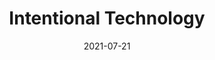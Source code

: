 ---
layout: blocks
title: Intentional Technology
date: 2021-07-21
page_sections:
  - block: header-2
    logo: '/uploads/logo.png'
    title: Intentional Technology Moai
    cta:
      url: '#signup'
      button_text: Register
  - block: hero-1
    headline: <strong>Reclaim your life from addictive technology.</strong>
    content:
      Make technology work for you. Not the other way around.
      <hr style="width:50%; margin:auto;">
      <p>
        Introducing our free 30 day group accountability program. <br>
        Cohort 7 runs from Oct 15 - Nov 14. <br>
        <strong>Registration closes on Thu, Oct 14.</strong>
        <!-- <strong>Registration is now closed.</strong> -->
      </p>
    cta:
      enabled: true
      url: '#signup'
      button_text: 'Join for Free'
      # button_text: 'Join the Waitlist'
  - block: three-column-1
    class: circle
    title:
      headline: Who this program is for
    col_1:
      image:
        image: '/uploads/student.jpeg'
        alt_text: Student
      headline: Students
      content: Do you struggle with procrastination and waste too much time on the Internet?
    col_2:
      image:
        image: '/uploads/professional.jpeg'
        alt_text: Professional
      headline: Professionals
      content: Do you spend your precious free time on screens instead of working towards your personal goals?
    col_3:
      image:
        image: '/uploads/entrepreneur.jpeg'
        alt_text: Entrepreneur
      headline: Entrepreneurs
      content: Do you feel constantly distracted by the small things? Are you unable to do deep, focused work?
  - block: three-column-1
    class: alt
    title:
      headline: Be more productive, happy and fulfilled
      caption: Experience a better life in 5 weeks
    col_1:
      headline: Improved Productivity
      content: Free yourself from mindless distractions that impede on your goals. Get more done.
    col_2:
      headline: Better Mental Health
      content: Addictive technology is the 21st century cigarette. Kick the habit and be happier.
    col_3:
      headline: Greater Fulfillment
      content: Cultivate high-quality leisure to be more energized and fulfilled.
  - block: three-column-1
    numbers: true
    title:
      headline: How it works
    col_1:
      image:
        image: '/uploads/community.png'
        alt_text: Community
      headline: Meet your Cohort
      content: After registration, you're placed into a <em>“Moai”</em> - your intimate cohort of 4 people. You are each other’s source of motivation, accountability and shared learning. There's nothing quite like growing together!
    col_2:
      image:
        image: '/uploads/challenge.png'
        alt_text: Challenge
      headline: Follow your Challenge
      content: Every week, you follow your own challenge and share your insights with your Moai via a quick, guided questionnaire. If you don't do this, your card is charged to charity (not us). Skin in the game!
    col_3:
      image:
        image: '/uploads/healthy-lifestyle.png'
        alt_text: Healthy Lifestyle
      headline: Finish!
      content: You are now a changed person! Pay us what you think it was worth after the program ends and only if you see results. We only make money if you succeed.
  - block: three-column-1
    slug: signup
    class: alt
    title:
      headline: Register
    col_1:
      headline: Dates
      content:
        Runs for 30 days. October 15 - November 14.
    col_2:
      headline: Time Commitment
      content:
        15 minutes per weekly check-in. Due every Sunday (mandatory).
    col_3:
      headline: Stake
      content:
        You will be charged $100 to charity (not us) - only if you don't complete the program.
  # - block: three-column-1
  #   class: alt
  #   title:
  #     headline: Specifics
  #   col_1:
  #     headline: Dates
  #     content:
  #       <ul>
  #       <li>Runs for 30 days. September 10 to October 10. </li>
  #       <li>Registration closes on August 3.</li>
  #       </ul>
  #   col_2:
  #     headline: Check-Ins
  #     content:
  #       <ul>
  #       <li>Check-ins are mandatory. They only take 20 minutes to complete.</li>
  #       <li>There are 5 in total - due every Sunday (Aug 8, 15, 22, 29, Sep 5).</li>
  #       <li>Your answers are shared with your Moai.</li>
  #       </ul>
  #   col_3:
  #     headline: Cost
  #     content:
  #       <ul>
  #       <li>It's free to participate, but a credit card is required to register.</li>
  #       <li>You will be charged $100 to charity (not us) if you don't submit all the check-ins on time.</li>
  #       <li>Upon completing the program, you can pay us what you want.</li>
  #       </ul>
  # - block: one-column-1
  #   headline: Join the Waitlist
  #   content: Registration is closed. Join the waitlist to get notified of the next program.
  #   class: alt
  - block: registration-bar
    class: alt
    url: https://formspree.io/f/xeqvrpej
  - block: faqs
    title:
      headline: FAQs
    faqs:
      - question: What is the time commitment?
        answer: The weekly check-ins are due every Sunday and take 15 minutes to complete. That’s it! During the week, you’ll be following your challenge and occasionally sharing your progress (asynchronously via message) with your Moai.
      - question: Why is a credit card required to register?
        answer: The program is free to join, but we need your credit card to donate to charity on your behalf if you don't complete the program.
      - question: What if I check in consistently, but fail to reach my goals? Will I be charged?
        answer: Nope. As long as you complete all the check-ins on time, you won’t be charged. We believe in self-compassion, understanding and self-love over anything else, including hitting external goals. Sustainable growth and success not only starts with those things, but it requires them.
      - question: How is this different from a course?
        answer: The program is focused on application, not theory. There will be very limited content and just enough structure for participants to grow at their own pace. It is the best of both worlds - the community of a class paired with the independence of self-learning.
      - question: What if I have questions or sticking points along the way?
        answer: Ask away to your Moai - that’s what they’re there for!
      - question: What is a Moai?
        answer: A Moai is a social support group. The concept originated in Okinawa, Japan - it means "meeting for a common purpose" in Japanese. According to research, they are considered one of the leading factors of the longevity of lifespan of the Okinawan people, making the region among the highest concentration of centenarians in the world.
  - block: one-column-1
    slug: waitlist
    headline: Not ready yet? Join the waitlist.
    caption: Be the first to know about future programs.
    class: alt
  - block: waitlist-bar
    url: https://formspree.io/f/xeqvrpej
    class: alt
  - block: footer-1
    content: 'Made with ❤︎ in NYC · team@themoai.org'
---